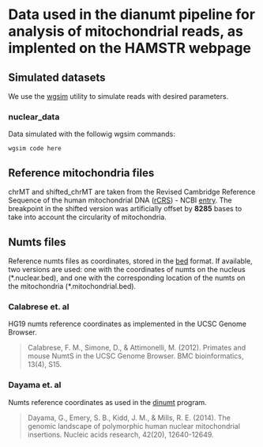 # Data used in the dianumt pipeline for analysis of mitochondrial reads, as implented on the HAMSTR webpage


## Simulated datasets

We use the [wgsim](https://github.com/lh3/wgsim) utility to simulate reads with desired parameters.

### nuclear_data

Data simulated with the followig wgsim commands:

`wgsim code here`

## Reference mitochondria files

chrMT and shifted_chrMT are taken from the Revised Cambridge Reference Sequence of the human mitochondrial DNA ([rCRS](https://www.mitomap.org/MITOMAP/HumanMitoSeq)) - NCBI [entry](https://www.ncbi.nlm.nih.gov/nuccore/251831106). The breakpoint in the shifted version was artificially offset by **8285** bases to take into account the circularity of mitochondria.

## Numts files

Reference numts files as coordinates, stored in the [bed](https://genome.ucsc.edu/FAQ/FAQformat.html#format1) format. If available, two versions are used: one with the coordinates of numts on the nucleus (\*.nuclear.bed), and one with the corresponding location of the numts on the mitochondria (\*.mitochondrial.bed).

### Calabrese et. al

HG19 numts reference coordinates as implemented in the UCSC Genome Browser.

> Calabrese, F. M., Simone, D., & Attimonelli, M. (2012). Primates and mouse NumtS in the UCSC Genome Browser. BMC bioinformatics, 13(4), S15.

### Dayama et. al

Numts reference coordinates as used in the [dinumt](https://github.com/mills-lab/dinumt) program.

> Dayama, G., Emery, S. B., Kidd, J. M., & Mills, R. E. (2014). The genomic landscape of polymorphic human nuclear mitochondrial insertions. Nucleic acids research, 42(20), 12640-12649.
